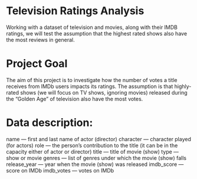 # Television Ratings Analysis
Working with a dataset of television and movies, along with their IMDB ratings, we will test the assumption that the highest rated shows also have the most reviews in general.

# Project Goal
The aim of this project is to investigate how the number of votes a title receives from IMDb users impacts its ratings. The assumption is that highly-rated shows (we will focus on TV shows, ignoring movies) released during the “Golden Age” of television also have the most votes.

# Data description:
name — first and last name of actor (director)
character — character played (for actors)
role — the person’s contribution to the title (it can be in the capacity either of actor or director)
title — title of movie (show)
type — show or movie
genres — list of genres under which the movie (show) falls
release_year — year when the movie (show) was released
imdb_score — score on IMDb
imdb_votes — votes on IMDb
